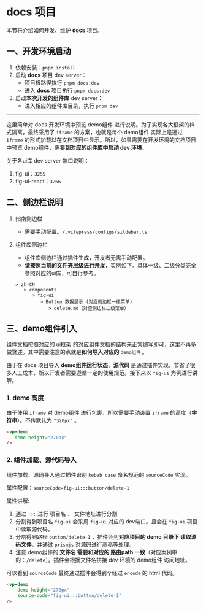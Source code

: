 # docs 项目

本节将介绍如何开发、维护 **docs** 项目。

## 一、开发环境启动
1. 依赖安装：`pnpm install`
2. 启动 **docs** 项目 dev server：
   - 项目根路径执行 `pnpm docs:dev`
   - 进入 **docs** 项目执行 `pnpm docs:dev`
3. 启动**本次开发的组件库** dev server：
   - 进入相应的组件库目录，执行 `pnpm dev`
   
---
这里简单对 docs 开发环境中预览 demo组件 进行说明。为了实现各大框架的样式隔离，最终采用了 `iframe` 的方案，也就是每个 demo组件 实际上是通过 `iframe` 的形式加载以在文档项目中显示。所以，如果需要在开发环境的文档项目中预览 demo组件，需要**到对应的组件库中启动 dev 环境**。

关于各ui库 dev server 端口说明：
1. fig-ui：`3255`
2. fig-ui-react：`3266`

## 二、侧边栏说明
1. 指南侧边栏
   - 需要手动配置。`/.vitepress/configs/sildebar.ts`

2. 组件库侧边栏
   - 组件库侧边栏通过插件生成，开发者无需手动配置。
   - **请按照当前的文件夹层级进行开发**，实例如下。具体一级、二级分类完全参照对应的ui库，可自行参考。
   ```
   > zh-CN
      > components
         > fig-ui
            > Button 数据展示 (对应侧边栏一级菜单)
               > delete.md（对应侧边栏二级菜单）
   ```

## 三、demo组件引入

组件文档按照对应的 ui框架 的对应组件文档的结构来正常编写即可，这里不再多做赘述。其中需要注意的点就是**如何导入对应的** `demo组件` 。

由于在 docs 项目导入 **demo组件运行状态**、**源代码** 是通过插件实现，节省了很多人工成本，所以开发者需要遵循一定的使用规范。接下来以 `fig-ui` 为例进行讲解。

### 1. demo 高度
由于使用 `iframe` 对 demo组件 进行包裹，所以需要手动设置 `iframe` 的高度（**字符串**）。不传默认为 `"320px"` 。
```html
<vp-demo
   demo-height="270px"
/>
```

### 2. 组件加载、源代码导入
组件加载、源码导入通过插件识别 `kebab case` 命名规范的 `sourceCode` 实现。

属性配置：`sourceCode=fig-ui:::button/delete-1`

属性讲解: 
1. 通过 `:::` 进行 项目名 、 文件地址进行分割
2. 分割得到项目名 `fig-ui` 会采用 `fig-ui` 对应的 dev端口。且会在 `fig-ui` 项目中读取源代码。
3. 分割得到路径 `button/delete-1` ，插件会到**对应项目的 demo 目录下 读取源码文件**，并通过 `prismjs` 对源码进行高亮等处理。
4. 注意 demo组件的 **文件名 需要和对应的 路由path 一致**（对应案例中的：`/delete`）。插件会根据文件名拼接 dev 环境的 demo组件 访问地址。

可以看到 `sourceCode` 最终通过插件会得到个经过 `encode` 的 html 代码。
```html
<vp-demo
    demo-height="270px"
    source-code="fig-ui:::button/delete-1"
/>
```
